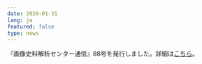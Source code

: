```yaml
---
date: 2020-01-31
lang: ja
featured: false
type: news
---
```

『画像史料解析センター通信』88号を発行しました。詳細は<a href="https://www.hi.u-tokyo.ac.jp/gazo/centernewslist.htm" target="_blank">こちら</a>。
